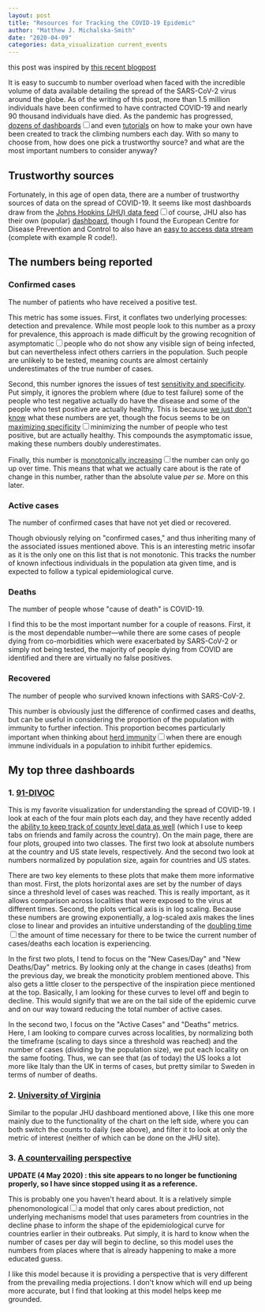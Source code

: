 ```yaml
---
layout: post
title: "Resources for Tracking the COVID-19 Epidemic"
author: "Matthew J. Michalska-Smith"
date: "2020-04-09"
categories: data_visualization current_events
---
```


<span class="sidenote">this post was inspired by [this recent blogpost](https://towardsdatascience.com/whats-wrong-with-covid-19-data-visualizations-and-how-to-fix-it-3cdc9adc774d)</span>

It is easy to succumb to number overload when faced with the incredible volume of data available
detailing the spread of the SARS-CoV-2 virus around the globe. As of the writing of this post, more
than 1.5 million individuals have been confirmed to have contracted COVID-19 and nearly 90
thousand individuals have died. As the pandemic has progressed, [dozens of
dashboards](https://github.com/CSSEGISandData/COVID-19/issues/576)<sup><label for="byod"
class="margin-toggle sidenote-number"></label></sup><input type="checkbox" id="byod"
class="margin-toggle" /><span class="sidenote">and even
[tutorials](https://www.freecodecamp.org/news/how-to-create-a-coronavirus-covid-19-dashboard-map-app-in-react-with-gatsby-and-leaflet/)
on how to make your own</span> have been created to track the climbing numbers each day. With so
many to choose from, how does one pick a trustworthy source? and what are the most important numbers
to consider anyway?

<!--more-->

## Trustworthy sources

Fortunately, in this age of open data, there are a number of trustworthy sources of data on the
spread of COVID-19. It seems like most dashboards draw from the [Johns Hopkins (JHU) data
feed](https://github.com/CSSEGISandData/COVID-19)<sup><label for="jhu" class="margin-toggle
sidenote-number"></label></sup><input type="checkbox" id="jhu" class="margin-toggle" /><span
class="sidenote">of course, JHU also has their own (popular)
[dashboard](https://gisanddata.maps.arcgis.com/apps/opsdashboard/index.html#/bda7594740fd40299423467b48e9ecf6)</span>,
though I found the European Centre for Disease Prevention and Control to also have an [easy to
access data
stream](https://www.ecdc.europa.eu/en/publications-data/download-todays-data-geographic-distribution-covid-19-cases-worldwide)
(complete with example R code!).

## The numbers being reported

### Confirmed cases

The number of patients who have received a positive test.

This metric has some issues. First, it conflates two underlying processes: detection and prevalence.
While most people look to this number as a proxy for prevalence, this approach is made difficult by
the growing recognition of asymptomatic<sup><label for="asymp" class="margin-toggle
sidenote-number"></label></sup><input type="checkbox" id="asymp" class="margin-toggle" /><span
class="sidenote">people who do not show any visible sign of being infected, but can nevertheless
infect others</span> carriers in the population. Such people are unlikely to be tested, meaning
counts are almost certainly underestimates of the true number of cases.

Second, this number ignores the issues of test [sensitivity and
specificity](https://en.wikipedia.org/wiki/Sensitivity_and_specificity). Put simply, it ignores the
problem where (due to test failure) some of the people who test negative actually do have the
disease and some of the people who test positive are actually healthy. This is because [we just
don't know](https://www.statnews.com/2020/03/31/covid-19-overcoming-testing-challenges/) what these
numbers are yet, though the focus seems to be on [maximizing
specificity](https://www.fda.gov/media/135662/download)<sup><label for="fp" class="margin-toggle
sidenote-number"></label></sup><input type="checkbox" id="fp" class="margin-toggle" /><span
class="sidenote">minimizing the number of people who test positive, but are actually healthy</span>.
This compounds the asymptomatic issue, making these numbers doubly underestimates.

Finally, this number is [monotonically
increasing](https://en.wikipedia.org/wiki/Monotonic_function)<sup><label for="mono"
class="margin-toggle sidenote-number"></label></sup><input type="checkbox" id="mono"
class="margin-toggle" /><span class="sidenote">the number can only go up over time</span>. This
means that what we actually care about is the rate of change in this number, rather than the
absolute value *per se*. More on this later.

### Active cases

The number of confirmed cases that have not yet died or recovered.

Though obviously relying on "confirmed cases," and thus inheriting many of the associated issues mentioned above. This is an interesting metric insofar as it is the only one on this list that is not monotonic. This tracks the number of known infectious individuals in the population ata given time, and is expected to follow a typical epidemiological curve.

### Deaths

The number of people whose "cause of death" is COVID-19.

I find this to be the most important number for a couple of reasons. First, it is the most
dependable number—while there are some cases of people dying from co-morbidities which were
exacerbated by SARS-CoV-2 or simply not being tested, the majority of people dying from COVID are
identified and there are virtually no false positives.

### Recovered

The number of people who survived known infections with SARS-CoV-2.

This number is obviously just the difference of confirmed cases and deaths, but can be useful in
considering the proportion of the population with immunity to further infection. This proportion
becomes particularly important when thinking about [herd
immunity](https://en.wikipedia.org/wiki/Herd_immunity)<sup><label for="herd" class="margin-toggle
sidenote-number"></label></sup><input type="checkbox" id="herd" class="margin-toggle" /><span
class="sidenote">when there are enough immune individuals in a population to inhibit further
epidemics</span>.

## My top three dashboards

### 1. [91-DIVOC](http://91-divoc.com/pages/covid-visualization/)

This is my favorite visualization for understanding the spread of COVID-19. I look at each of the
four main plots each day, and they have recently added the [ability to keep track of county level
data as well](http://91-divoc.com/pages/covid-by-your-locations/) (which I use to keep tabs on
friends and family across the country). On the main page, there are four plots, grouped into two
classes. The first two look at absolute numbers at the country and US state levels, respectively.
And the second two look at numbers normalized by population size, again for countries and US states.

There are two key elements to these plots that make them more informative than most. First, the
plots horizontal axes are set by the number of days since a threshold level of cases was reached.
This is really important, as it allows comparison across localities that were exposed to the virus
at different times. Second, the plots vertical axis is in log scaling. Because these numbers are
growing exponentially, a log-scaled axis makes the lines close to linear and provides an intuitive
understanding of the [doubling time](https://en.wikipedia.org/wiki/Doubling_time)<sup><label
for="double" class="margin-toggle sidenote-number"></label></sup><input type="checkbox" id="double"
class="margin-toggle" /><span class="sidenote">the amount of time necessary for there to be twice
the current number of cases/deaths</span> each location is experiencing.

In the first two plots, I tend to focus on the "New Cases/Day" and "New Deaths/Day" metrics. By
looking only at the change in cases (deaths) from the previous day, we break the monoticity problem
mentioned above. This also gets a little closer to the perspective of the inspiration piece
mentioned at the top. Basically, I am looking for these curves to level off and begin to decline.
This would signify that we are on the tail side of the epidemic curve and on our way toward reducing
the total number of active cases.

In the second two, I focus on the "Active Cases" and "Deaths" metrics. Here, I am looking to compare
curves across localities, by normalizing both the timeframe (scaling to days since a threshold was
reached) and the number of cases (dividing by the population size), we put each locality on the same
footing. Thus, we can see that (as of today) the US looks a lot more like Italy than the UK in terms
of cases, but  pretty similar to Sweden in terms of number of deaths.

### 2. [University of Virginia](https://nssac.bii.virginia.edu/covid-19/dashboard/)

Similar to the popular JHU dashboard mentioned above, I like this one more mainly due to the
functionality of the chart on the left side, where you can both switch the counts to daily (see
above), and filter it to look at only the metric of interest (neither of which can be done on the
JHU site).

### 3. [A countervailing perspective](https://movement-wildlife.shinyapps.io/APP-2/)

**UPDATE (4 May 2020) : this site appears to no longer be functioning properly, so I have since stopped using it as a reference.**

This is probably one you haven't heard about. It is a relatively simple phenomonological<sup><label
for="phenom" class="margin-toggle sidenote-number"></label></sup><input type="checkbox" id="phenom"
class="margin-toggle" /><span class="sidenote">a model that only cares about prediction, not
underlying mechanisms</span> model that uses parameters from countries in the decline phase to
inform the shape of the epidemiological curve for countries earlier in their outbreaks. Put simply,
it is hard to know when the number of cases per day will begin to decline, so this model uses the
numbers from places where that is already happening to make a more educated guess.

I like this model because it is providing a perspective that is very different from the prevailing
media projections. I don't know which will end up being more accurate, but I find that looking at
this model helps keep me grounded.

<!--

link: [text](url "label [optional]"

footnote: <sup><label for="One" class="margin-toggle sidenote-number"></label></sup><input type="checkbox" id="One" class="margin-toggle" /><span class="sidenote">footnote text</span>

-->
